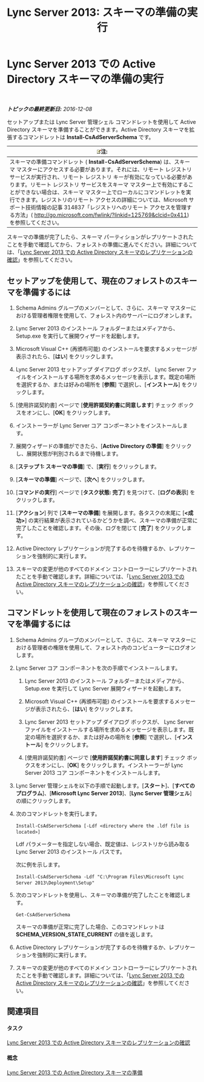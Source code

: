 ﻿---
title: 'Lync Server 2013: スキーマの準備の実行'
TOCTitle: スキーマの準備の実行
ms:assetid: 9d02bdb1-ff29-417a-bcce-b068b31207d8
ms:mtpsurl: https://technet.microsoft.com/ja-jp/library/Gg412729(v=OCS.15)
ms:contentKeyID: 48272985
ms.date: 12/10/2016
mtps_version: v=OCS.15
ms.translationtype: HT
---

# Lync Server 2013 での Active Directory スキーマの準備の実行

 

_**トピックの最終更新日:** 2016-12-08_

セットアップまたは Lync Server 管理シェル コマンドレットを使用して Active Directory スキーマを準備することができます。Active Directory スキーマを拡張するコマンドレットは **Install-CsAdServerSchema** です。

<table>
<thead>
<tr class="header">
<th><img src="images/Gg412781.note(OCS.15).gif" title="note" alt="note" />注:</th>
</tr>
</thead>
<tbody>
<tr class="odd">
<td>スキーマの準備コマンドレット ( <strong>Install-CsAdServerSchema</strong>) は、スキーマ マスターにアクセスする必要があります。それには、リモート レジストリ サービスが実行され、リモート レジストリ キーが有効になっている必要があります。リモート レジストリ サービスをスキーマ マスター上で有効にすることができない場合は、スキーマ マスター上でローカルにコマンドレットを実行できます。レジストリのリモート アクセスの詳細については、Microsoft サポート技術情報の記事 314837「レジストリへのリモート アクセスを管理する方法」( <a href="http://go.microsoft.com/fwlink/?linkid=125769%26clcid=0x411" class="uri">http://go.microsoft.com/fwlink/?linkid=125769&amp;clcid=0x411</a>) を参照してください。</td>
</tr>
</tbody>
</table>


スキーマの準備が完了したら、スキーマ パーティションがレプリケートされたことを手動で確認してから、フォレストの準備に進んでください。詳細については、「[Lync Server 2013 での Active Directory スキーマのレプリケーションの確認](lync-server-2013-verifying-schema-replication.md)」を参照してください。

## セットアップを使用して、現在のフォレストのスキーマを準備するには

1.  Schema Admins グループのメンバーとして、さらに、スキーマ マスターにおける管理者権限を使用して、フォレスト内のサーバーにログオンします。

2.  Lync Server 2013 のインストール フォルダーまたはメディアから、Setup.exe を実行して展開ウィザードを起動します。

3.  Microsoft Visual C++ (再頒布可能) のインストールを要求するメッセージが表示されたら、\[**はい**\] をクリックします。

4.  Lync Server 2013 セットアップ ダイアログ ボックスが、 Lync Server ファイルをインストールする場所を求めるメッセージを表示します。既定の場所を選択するか、または好みの場所を \[**参照**\] で選択し、\[**インストール**\] をクリックします。

5.  \[使用許諾契約書\] ページで \[**使用許諾契約書に同意します**\] チェック ボックスをオンにし、\[**OK**\] をクリックします。

6.  インストーラーが Lync Server コア コンポーネントをインストールします。

7.  展開ウィザードの準備ができたら、\[**Active Directory の準備**\] をクリックし、展開状態が判別されるまで待機します。

8.  \[**ステップ 1: スキーマの準備**\] で、\[**実行**\] をクリックします。

9.  \[**スキーマの準備**\] ページで、\[**次へ**\] をクリックします。

10. \[**コマンドの実行**\] ページで \[**タスク状態: 完了**\] を見つけて、\[**ログの表示**\] をクリックします。

11. \[**アクション**\] 列で \[**スキーマの準備**\] を展開します。各タスクの末尾に \[**\<成功\>**\] の実行結果が表示されているかどうかを調べ、スキーマの準備が正常に完了したことを確認します。その後、ログを閉じて \[**完了**\] をクリックします。

12. Active Directory レプリケーションが完了するのを待機するか、レプリケーションを強制的に実行します。

13. スキーマの変更が他のすべてのドメイン コントローラーにレプリケートされたことを手動で確認します。詳細については、「[Lync Server 2013 での Active Directory スキーマのレプリケーションの確認](lync-server-2013-verifying-schema-replication.md)」を参照してください。

## コマンドレットを使用して現在のフォレストのスキーマを準備するには

1.  Schema Admins グループのメンバーとして、さらに、スキーマ マスターにおける管理者の権限を使用して、フォレスト内のコンピューターにログオンします。

2.  Lync Server コア コンポーネントを次の手順でインストールします。
    
    1.  Lync Server 2013 のインストール フォルダーまたはメディアから、Setup.exe を実行して Lync Server 展開ウィザードを起動します。
    
    2.  Microsoft Visual C++ (再頒布可能) のインストールを要求するメッセージが表示されたら、\[**はい**\] をクリックします。
    
    3.  Lync Server 2013 セットアップ ダイアログ ボックスが、 Lync Server ファイルをインストールする場所を求めるメッセージを表示します。既定の場所を選択するか、または好みの場所を \[**参照**\] で選択し、\[**インストール**\] をクリックします。
    
    4.  \[使用許諾契約書\] ページで \[**使用許諾契約書に同意します**\] チェック ボックスをオンにし、\[**OK**\] をクリックします。インストーラーが Lync Server 2013 コア コンポーネントをインストールします。

3.  Lync Server 管理シェルを以下の手順で起動します。\[**スタート**\]、\[**すべてのプログラム**\]、\[**Microsoft Lync Server 2013**\]、\[**Lync Server 管理シェル**\] の順にクリックします。

4.  次のコマンドレットを実行します。
    
        Install-CsAdServerSchema [-Ldf <directory where the .ldf file is located>] 
    
    Ldf パラメーターを指定しない場合、既定値は、レジストリから読み取る Lync Server 2013 のインストール パスです。
    
    次に例を示します。
    
        Install-CsAdServerSchema -Ldf "C:\Program Files\Microsoft Lync Server 2013\Deployment\Setup"

5.  次のコマンドレットを使用し、スキーマの準備が完了したことを確認します。
    
        Get-CsAdServerSchema 
    
    スキーマの準備が正常に完了した場合、このコマンドレットは **SCHEMA\_VERSION\_STATE\_CURRENT** の値を返します。

6.  Active Directory レプリケーションが完了するのを待機するか、レプリケーションを強制的に実行します。

7.  スキーマの変更が他のすべてのドメイン コントローラーにレプリケートされたことを手動で確認します。詳細については、「[Lync Server 2013 での Active Directory スキーマのレプリケーションの確認](lync-server-2013-verifying-schema-replication.md)」を参照してください。

## 関連項目

#### タスク

[Lync Server 2013 での Active Directory スキーマのレプリケーションの確認](lync-server-2013-verifying-schema-replication.md)  

#### 概念

[Lync Server 2013 での Active Directory スキーマの準備](lync-server-2013-preparing-the-active-directory-schema.md)

